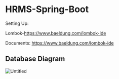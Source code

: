 # HRMS-Spring-Boot

Setting Up: 

Lombok-https://www.baeldung.com/lombok-ide

Documents:
https://www.baeldung.com/lombok-ide

## Database Diagram 
![Untitled](https://user-images.githubusercontent.com/50531805/120532890-d814c180-c3e8-11eb-9791-a91ed7d58668.png)



